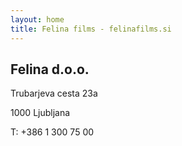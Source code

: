 ```yaml
---
layout: home
title: Felina films - felinafilms.si
---
```


## Felina d.o.o.

Trubarjeva cesta 23a

1000 Ljubljana

T: +386 1 300 75 00